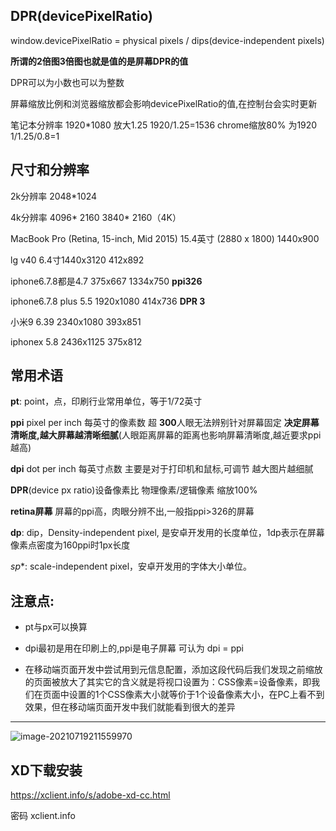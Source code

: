 ## DPR(devicePixelRatio)

window.devicePixelRatio = physical pixels / dips(device-independent pixels)

**所谓的2倍图3倍图也就是值的是屏幕DPR的值**

DPR可以为小数也可以为整数

屏幕缩放比例和浏览器缩放都会影响devicePixelRatio的值,在控制台会实时更新

笔记本分辨率 1920*1080 放大1.25 1920/1.25=1536 chrome缩放80% 为1920  1/1.25/0.8=1

## 尺寸和分辨率

2k分辨率 2048*1024

4k分辨率 4096* 2160  3840* 2160（4K）

MacBook Pro (Retina, 15-inch, Mid 2015) 15.4英寸 (2880 x 1800)   1440x900

lg v40  6.4寸1440x3120    412x892

iphone6.7.8都是4.7  375x667   1334x750 **ppi326**

iphone6.7.8 plus 5.5 1920x1080  414x736  **DPR 3**

小米9 6.39  2340x1080  393x851

iphonex  5.8  2436x1125  375x812

## 常用术语

**pt**: point，点，印刷行业常用单位，等于1/72英寸

**ppi** pixel per inch  每英寸的像素数 超 **300**人眼无法辨别针对屏幕固定  **决定屏幕清晰度,越大屏幕越清晰细腻**(人眼距离屏幕的距离也影响屏幕清晰度,越近要求ppi越高)

**dpi**  dot per inch 每英寸点数 主要是对于打印机和鼠标,可调节 越大图片越细腻

**DPR**(device px ratio)设备像素比  物理像素/逻辑像素  缩放100%

**retina屏幕**  屏幕的ppi高，肉眼分辨不出,一般指ppi>326的屏幕

**dp**: dip，Density-independent pixel, 是安卓开发用的长度单位，1dp表示在屏幕像素点密度为160ppi时1px长度

*sp**: scale-independent pixel，安卓开发用的字体大小单位。

## 注意点:

- pt与px可以换算

- dpi最初是用在印刷上的,ppi是电子屏幕 可认为 dpi = ppi
- 在移动端页面开发中尝试用到元信息配置<meta name="viewport" width="device-width">，添加这段代码后我们发现之前缩放的页面被放大了其实它的含义就是将视口设置为：CSS像素=设备像素，即我们在页面中设置的1个CSS像素大小就等价于1个设备像素大小，在PC上看不到效果，但在移动端页面开发中我们就能看到很大的差异

------

![image-20210719211559970](https://gitee.com/zyzcode/gitee-pic/raw/master/image-20210719211559970.png)

## XD下载安装

https://xclient.info/s/adobe-xd-cc.html

密码   xclient.info

